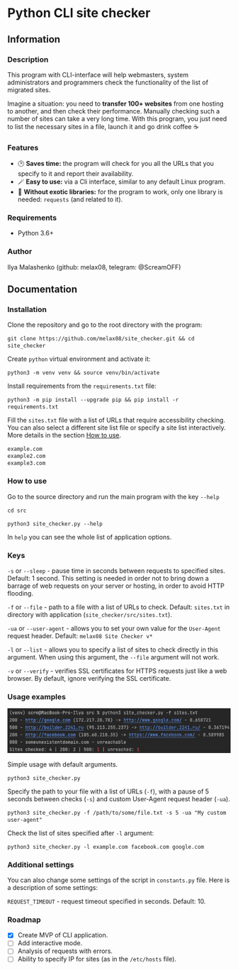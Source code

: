 # Python CLI site checker

## Information

### Description

This program with CLI-interface will help webmasters, system administrators and programmers check the functionality of the list of migrated sites.

Imagine a situation: you need to **transfer 100+ websites** from one hosting to another, and then check their performance. Manually checking such a number of sites can take a very long time. With this program, you just need to list the necessary sites in a file, launch it and go drink coffee ☕

### Features

- 🕑 **Saves time:** the program will check for you all the URLs that you specify to it and report their availability.
- 🪄 **Easy to use:** via a Cli interface, similar to any default Linux program.
- 🌴 **Without exotic libraries:** for the program to work, only one library is needed: `requests` (and related to it).


### Requirements

* Python 3.6+

### Author

Ilya Malashenko (github: melax08, telegram: @ScreamOFF)

## Documentation

### Installation

Clone the repository and go to the root directory with the program:
```shell
git clone https://github.com/melax08/site_checker.git && cd site_checker
```

Create `python` virtual environment and activate it:
```shell
python3 -m venv venv && source venv/bin/activate
```

Install requirements from the `requirements.txt` file:
```shell
python3 -m pip install --upgrade pip && pip install -r requirements.txt
```

Fill the `sites.txt` file with a list of URLs that require accessibility checking. You can also select a different site list file or specify a site list interactively. More details in the section <a href="#How-to-use">How to use</a>.
```text
example.com
example2.com
example3.com
```

### How to use

Go to the source directory and run the main program with the key `--help` 

```shell
cd src
```

```shell
python3 site_checker.py --help
```

In `help` you can see the whole list of application options.

### Keys

`-s` or `--sleep` - pause time in seconds between requests to specified sites. Default: 1 second. This setting is needed in order not to bring down a barrage of web requests on your server or hosting, in order to avoid HTTP flooding.

`-f` or `--file` - path to a file with a list of URLs to check. Default: `sites.txt` in directory with application (`site_checker/src/sites.txt`).

`-ua` or `--user-agent` - allows you to set your own value for the `User-Agent` request header. Default: `melax08 Site Checker v*`

`-l` or `--list` - allows you to specify a list of sites to check directly in this argument. When using this argument, the `--file` argument will not work.

`-v` or `--verify` - verifies SSL certificates for HTTPS requests just like a web browser. By default, ignore verifying the SSL certificate.

### Usage examples

![checker_example.png](readme_files/checker_example.png)

Simple usage with default arguments.
```shell
python3 site_checker.py
```

Specify the path to your file with a list of URLs (`-f`), with a pause of 5 seconds between checks (`-s`) and custom User-Agent request header (`-ua`).

```shell
python3 site_checker.py -f /path/to/some/file.txt -s 5 -ua "My custom user-agent"
```

Check the list of sites specified after `-l` argument:

```shell
python3 site_checker.py -l example.com facebook.com google.com
```

### Additional settings
You can also change some settings of the script in `constants.py` file.
Here is a description of some settings:

`REQUEST_TIMEOUT` - request timeout specified in seconds. Default: 10.



### Roadmap

- [x] Create MVP of CLI application.
- [ ] Add interactive mode.
- [ ] Analysis of requests with errors.
- [ ] Ability to specify IP for sites (as in the `/etc/hosts` file).